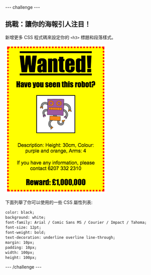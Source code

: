\--- challenge \---

## 挑戰：讓你的海報引人注目！

新增更多 CSS 程式碼來設定你的 `<h3>` 標題和段落樣式。

![截圖](images/wanted-final.png)

下面列舉了你可以使用的一些 CSS 屬性列表:

    color: black;
    background: white;
    font-family: Arial / Comic Sans MS / Courier / Impact / Tahoma;
    font-size: 12pt;
    font-weight: bold;
    text-decoration: underline overline line-through;
    margin: 10px;
    padding: 10px;
    width: 100px;
    height: 100px;
    

\--- /challenge \---